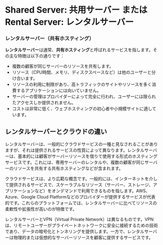 # Shared Server: 共用サーバー または Rental Server: レンタルサーバー

### レンタルサーバー（共有ホスティング）

**レンタルサーバー**は通常、**共有ホスティング**と呼ばれるサービスを指します。その主な特徴は以下の通りです：

- 複数の顧客が同じサーバーのリソースを共有します。
- リソース（CPU時間、メモリ、ディスクスペースなど）は他のユーザーと分け合います。
- リソースの利用に制限があり、高トラフィックのサイトやリソースを多く消費するアプリケーションには向いていません。
- サーバーの管理はプロバイダーによって完全に行われ、ユーザーには限られたアクセスしか提供されません。
- コストは非常に低く、ウェブホスティングの初心者や小規模サイトに適しています。

## レンタルサーバーとクラウドの違い

レンタルサーバーは、一般的にクラウドサービスの一種と見なされることがありますが、それは提供されるサービスの性質によって異なります。レンタルサーバーは、基本的には顧客がサーバーリソースを借りて使用する形式のホスティングサービスです。これには、専用サーバーのレンタルや、複数の顧客が同じサーバーのリソースを共有する共有ホスティングなどが含まれます。

クラウドサービスは、より広範な概念です。一般的には、インターネットを介して提供されるサービスで、スケーラブルなリソース（サーバー、ストレージ、アプリケーションなど）をオンデマンドで利用できるものを指します。AWS、Azure、Google Cloud Platformなどのプロバイダーが提供するサービスが代表的です。これらのプラットフォームでは、レンタルサーバーに比べてリソースの柔軟性や拡張性が高いのが特徴です。

レンタルサーバーとVPN（Virtual Private Network）は異なるものです。VPNは、リモートユーザーがプライベートネットワークに安全に接続するための技術であり、データの暗号化とトンネリングを提供します。一方で、レンタルサーバーは物理的または仮想的なサーバーリソースを顧客に提供するサービスです。
